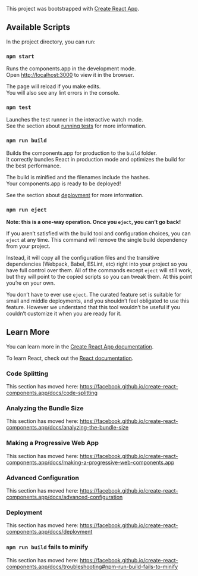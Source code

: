 This project was bootstrapped with [Create React App](https://github.com/facebook/create-react-app).

## Available Scripts

In the project directory, you can run:

### `npm start`

Runs the components.app in the development mode.<br />
Open [http://localhost:3000](http://localhost:3000) to view it in the browser.

The page will reload if you make edits.<br />
You will also see any lint errors in the console.

### `npm test`

Launches the test runner in the interactive watch mode.<br />
See the section about [running tests](https://facebook.github.io/create-react-app/docs/running-tests) for more information.

### `npm run build`

Builds the components.app for production to the `build` folder.<br />
It correctly bundles React in production mode and optimizes the build for the best performance.

The build is minified and the filenames include the hashes.<br />
Your components.app is ready to be deployed!

See the section about [deployment](https://facebook.github.io/create-react-app/docs/deployment) for more information.

### `npm run eject`

**Note: this is a one-way operation. Once you `eject`, you can’t go back!**

If you aren’t satisfied with the build tool and configuration choices, you can `eject` at any time. This command will remove the single build dependency from your project.

Instead, it will copy all the configuration files and the transitive dependencies (Webpack, Babel, ESLint, etc) right into your project so you have full control over them. All of the commands except `eject` will still work, but they will point to the copied scripts so you can tweak them. At this point you’re on your own.

You don’t have to ever use `eject`. The curated feature set is suitable for small and middle deployments, and you shouldn’t feel obligated to use this feature. However we understand that this tool wouldn’t be useful if you couldn’t customize it when you are ready for it.

## Learn More

You can learn more in the [Create React App documentation](https://facebook.github.io/create-react-app/docs/getting-started).

To learn React, check out the [React documentation](https://reactjs.org/).

### Code Splitting

This section has moved here: https://facebook.github.io/create-react-components.app/docs/code-splitting

### Analyzing the Bundle Size

This section has moved here: https://facebook.github.io/create-react-components.app/docs/analyzing-the-bundle-size

### Making a Progressive Web App

This section has moved here: https://facebook.github.io/create-react-components.app/docs/making-a-progressive-web-components.app

### Advanced Configuration

This section has moved here: https://facebook.github.io/create-react-components.app/docs/advanced-configuration

### Deployment

This section has moved here: https://facebook.github.io/create-react-components.app/docs/deployment

### `npm run build` fails to minify

This section has moved here: https://facebook.github.io/create-react-components.app/docs/troubleshooting#npm-run-build-fails-to-minify

